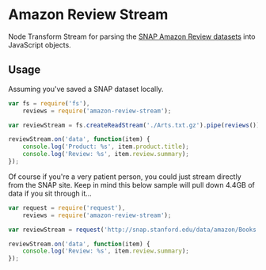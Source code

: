 # Amazon Review Stream

Node Transform Stream for parsing the [SNAP Amazon Review datasets](http://snap.stanford.edu/data/web-Amazon-links.html) into JavaScript objects.

## Usage

Assuming you've saved a SNAP dataset locally.

```javascript
var fs = require('fs'),
    reviews = require('amazon-review-stream');

var reviewStream = fs.createReadStream('./Arts.txt.gz').pipe(reviews());

reviewStream.on('data', function(item) {
    console.log('Product: %s', item.product.title);
    console.log('Review: %s', item.review.summary);
});
```

Of course if you're a very patient person, you could just stream directly from the SNAP site. Keep in mind this below sample will pull down 4.4GB of data if you sit through it...

```javascript
var request = require('request'),
    reviews = require('amazon-review-stream');

var reviewStream = request('http://snap.stanford.edu/data/amazon/Books.txt.gz').pipe(reviews());

reviewStream.on('data', function(item) {
    console.log('Review: %s', item.review.summary);
});
```
